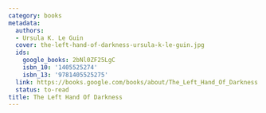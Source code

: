 ```yaml
---
category: books
metadata:
  authors:
  - Ursula K. Le Guin
  cover: the-left-hand-of-darkness-ursula-k-le-guin.jpg
  ids:
    google_books: 2bNl0ZF25LgC
    isbn_10: '1405525274'
    isbn_13: '9781405525275'
  link: https://books.google.com/books/about/The_Left_Hand_Of_Darkness.html?hl=&id=2bNl0ZF25LgC
  status: to-read
title: The Left Hand Of Darkness
---
```

